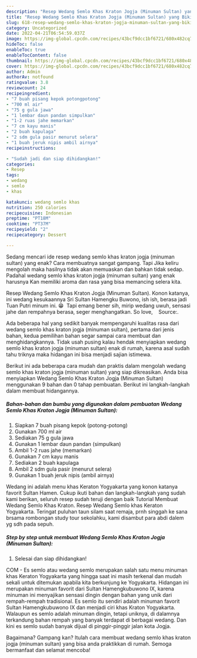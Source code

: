 ```yaml
---
description: "Resep Wedang Semlo Khas Kraton Jogja (Minuman Sultan) yang Bikin Ngiler , Mantap"
title: "Resep Wedang Semlo Khas Kraton Jogja (Minuman Sultan) yang Bikin Ngiler , Mantap"
slug: 618-resep-wedang-semlo-khas-kraton-jogja-minuman-sultan-yang-bikin-ngiler-mantap
category: Uncategorized
date: 2022-04-21T06:54:59.037Z
image: https://img-global.cpcdn.com/recipes/43bcf9dcc1bf6721/680x482cq70/wedang-semlo-khas-kraton-jogja-minuman-sultan-foto-resep-utama.jpg
hideToc: false
enableToc: true
enableTocContent: false
thumbnail: https://img-global.cpcdn.com/recipes/43bcf9dcc1bf6721/680x482cq70/wedang-semlo-khas-kraton-jogja-minuman-sultan-foto-resep-utama.jpg
cover: https://img-global.cpcdn.com/recipes/43bcf9dcc1bf6721/680x482cq70/wedang-semlo-khas-kraton-jogja-minuman-sultan-foto-resep-utama.jpg
author: Admin
authorAv: notfound
ratingvalue: 3.8
reviewcount: 24
recipeingredient:
- "7 buah pisang kepok potongpotong"
- "700 ml air"
- "75 g gula jawa"
- "1 lembar daun pandan simpulkan"
- "1-2 ruas jahe memarkan"
- "7 cm kayu manis"
- "2 buah kapulaga"
- "2 sdm gula pasir menurut selera"
- "1 buah jeruk nipis ambil airnya"
recipeinstructions:

- "Sudah jadi dan siap dihidangkan!"
categories:
- Resep
tags:
- wedang
- semlo
- khas

katakunci: wedang semlo khas 
nutrition: 250 calories
recipecuisine: Indonesian
preptime: "PT18M"
cooktime: "PT37M"
recipeyield: "2"
recipecategory: Dessert

---
```



Sedang mencari ide resep wedang semlo khas kraton jogja (minuman sultan) yang enak? Cara membuatnya sangat gampang. Tapi Jika keliru mengolah maka hasilnya tidak akan memuaskan dan bahkan tidak sedap. Padahal wedang semlo khas kraton jogja (minuman sultan) yang enak harusnya Kan memiliki aroma dan rasa yang bisa memancing selera kita.


Resep Wedang Semlo Khas Kraton Jogja (Minuman Sultan). Konon katanya, ini wedang kesukaannya Sri Sultan Hamengku Buwono, ish ish, berasa jadi Tuan Putri minum ini. 😁 ️ Tapi emang bener sih, mirip wedang uwuh, sensasi jahe dan rempahnya berasa, seger menghangatkan. So love, ️ ️ ️ Source:.

Ada beberapa hal yang sedikit banyak mempengaruhi kualitas rasa dari wedang semlo khas kraton jogja (minuman sultan), pertama dari jenis bahan, kedua pemilihan bahan segar sampai cara membuat dan menghidangkannya. Tidak usah pusing kalau hendak menyiapkan wedang semlo khas kraton jogja (minuman sultan) enak di rumah, karena asal sudah tahu triknya maka hidangan ini bisa menjadi sajian istimewa.


Berikut ini ada beberapa cara mudah dan praktis dalam mengolah wedang semlo khas kraton jogja (minuman sultan) yang siap dikreasikan. Anda bisa menyiapkan Wedang Semlo Khas Kraton Jogja (Minuman Sultan) menggunakan 9 bahan dan 0 tahap pembuatan. Berikut ini langkah-langkah dalam membuat hidangannya.

<!--inarticleads1-->

##### Bahan-bahan dan bumbu yang digunakan dalam pembuatan Wedang Semlo Khas Kraton Jogja (Minuman Sultan):

1. Siapkan 7 buah pisang kepok (potong-potong)
1. Gunakan 700 ml air
1. Sediakan 75 g gula jawa
1. Gunakan 1 lembar daun pandan (simpulkan)
1. Ambil 1-2 ruas jahe (memarkan)
1. Gunakan 7 cm kayu manis
1. Sediakan 2 buah kapulaga
1. Ambil 2 sdm gula pasir (menurut selera)
1. Gunakan 1 buah jeruk nipis (ambil airnya)


Wedang ini adalah menu khas Keraton Yogyakarta yang konon katanya favorit Sultan Hamen. Cukup ikuti bahan dan langkah-langkah yang sudah kami berikan, seluruh resep sudah teruji dengan baik Tutorial Membuat Wedang Semlo Khas Kraton. Resep Wedang Semlo khas Keraton Yogyakarta. Teringat puluhan taun silam saat remaja, prnh singgah ke sana brsama rombongan study tour sekolahku, kami disambut para abdi dalem yg sdh pada sepuh. 

<!--inarticleads2-->

##### Step by step untuk membuat Wedang Semlo Khas Kraton Jogja (Minuman Sultan):


1. Selesai dan siap dihidangkan!

COM - Es semlo atau wedang semlo merupakan salah satu menu minuman khas Keraton Yogyakarta yang hingga saat ini masih terkenal dan mudah sekali untuk ditemukan apabila kita berkunjung ke Yogyakarta. Hidangan ini merupakan minuman favorit dari Sultan Hamengkubuwono IX, karena minuman ini menyajikan sensasi dingin dengan bahan yang unik dari rempah-rempah tradisional. Es semlo itu sendiri adalah minuman favorit Sultan Hamengkubuwono IX dan menjadi ciri khas Kraton Yogyakarta. Walaupun es semlo adalah minuman dingin, tetapi uniknya, di dalamnya terkandung bahan rempah yang banyak terdapat di berbagai wedang. Dan kini es semlo sudah banyak dijual di pinggir-pinggir jalan kota Jogja. 

Bagaimana? Gampang kan? Itulah cara membuat wedang semlo khas kraton jogja (minuman sultan) yang bisa anda praktikkan di rumah. Semoga bermanfaat dan selamat mencoba!
